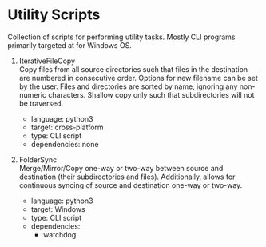 # Utility Scripts

Collection of scripts for performing utility tasks. Mostly CLI programs primarily targeted at for Windows OS.

1. IterativeFileCopy  
Copy files from all source directories such that files in the destination are numbered in consecutive order. Options for new filename can be set by the user. Files and directories are sorted by name, ignoring any non-numeric characters. Shallow copy only such that subdirectories will not be traversed.
    - language: python3
    - target: cross-platform
    - type: CLI script
    - dependencies: none


2. FolderSync  
Merge/Mirror/Copy one-way or two-way between source and destination (their subdirectories and files). Additionally, allows for continuous syncing of source and destination one-way or two-way.
    - language: python3
    - target: Windows
    - type: CLI script
    - dependencies:
        - watchdog
